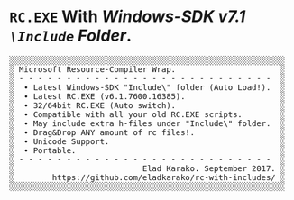 <h1><code>RC.EXE</code> With <em>Windows-SDK v7.1 <code>\Include</code> Folder</em>.</h1>

<pre>
░░░░░░░░░░░░░░░░░░░░░░░░░░░░░░░░░░░░░░░░░░░░░░░░░░░░░░░░░░
░ Microsoft Resource-Compiler Wrap.                      ░
░ - - - - - - - - - - - - - - - - - - - - - - - - - - -  ░
░  ∙ Latest Windows-SDK "Include\" folder (Auto Load!).  ░
░  ∙ Latest RC.EXE (v6.1.7600.16385).                    ░
░  ∙ 32/64bit RC.EXE (Auto switch).                      ░
░  ∙ Compatible with all your old RC.EXE scripts.        ░
░  ∙ May include extra h-files under "Include\" folder.  ░
░  ∙ Drag&amp;Drop ANY amount of rc files!.                  ░
░  ∙ Unicode Support.                                    ░
░  ∙ Portable.                                           ░
░ - - - - - - - - - - - - - - - - - - - - - - - - - - -  ░
░                           Elad Karako. September 2017. ░
░        https://github.com/eladkarako/rc-with-includes/ ░
░░░░░░░░░░░░░░░░░░░░░░░░░░░░░░░░░░░░░░░░░░░░░░░░░░░░░░░░░░
</pre>

